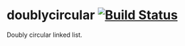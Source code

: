 # doublycircular [![Build Status](https://travis-ci.org/rampantmonkey/node-doublycircular.svg?branch=master)](https://travis-ci.org/rampantmonkey/node-doublycircular)
Doubly circular linked list.

